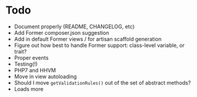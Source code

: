 # Todo

* Document properly (README, CHANGELOG, etc)
* Add Former composer.json suggestion
* Add in default Former views / for artisan scaffold generation
* Figure out how best to handle Former support: class-level variable, or trait?
* Proper events
* Testing(!)
* PHP7 and HHVM
* Move in view autoloading
* Should I move `getValidationRules()` out of the set of abstract methods?
* Loads more